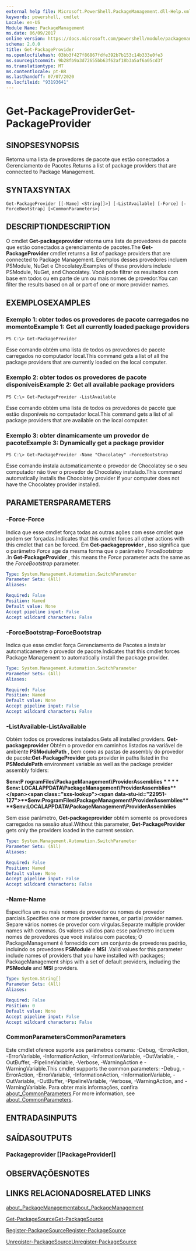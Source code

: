 ```yaml
---
external help file: Microsoft.PowerShell.PackageManagement.dll-Help.xml
keywords: powershell, cmdlet
Locale: en-US
Module Name: PackageManagement
ms.date: 06/09/2017
online version: https://docs.microsoft.com/powershell/module/packagemanagement/get-packageprovider?view=powershell-5.1&WT.mc_id=ps-gethelp
schema: 2.0.0
title: Get-PackageProvider
ms.openlocfilehash: 03bb3f427f86867fdfe392b7b153c14b333e0fe3
ms.sourcegitcommit: 9b28fb9a3d72655bb63f62af18b3a5af6a05cd3f
ms.translationtype: MT
ms.contentlocale: pt-BR
ms.lasthandoff: 07/07/2020
ms.locfileid: "93193641"
---
```

# <span data-ttu-id="22951-103">Get-PackageProvider</span><span class="sxs-lookup"><span data-stu-id="22951-103">Get-PackageProvider</span></span>

## <span data-ttu-id="22951-104">SINOPSE</span><span class="sxs-lookup"><span data-stu-id="22951-104">SYNOPSIS</span></span>
<span data-ttu-id="22951-105">Retorna uma lista de provedores de pacote que estão conectados a Gerenciamento de Pacotes.</span><span class="sxs-lookup"><span data-stu-id="22951-105">Returns a list of package providers that are connected to Package Management.</span></span>

## <span data-ttu-id="22951-106">SYNTAX</span><span class="sxs-lookup"><span data-stu-id="22951-106">SYNTAX</span></span>

```
Get-PackageProvider [[-Name] <String[]>] [-ListAvailable] [-Force] [-ForceBootstrap] [<CommonParameters>]
```

## <span data-ttu-id="22951-107">DESCRIPTION</span><span class="sxs-lookup"><span data-stu-id="22951-107">DESCRIPTION</span></span>
<span data-ttu-id="22951-108">O cmdlet **Get-packageprovider** retorna uma lista de provedores de pacote que estão conectados a gerenciamento de pacotes.</span><span class="sxs-lookup"><span data-stu-id="22951-108">The **Get-PackageProvider** cmdlet returns a list of package providers that are connected to Package Management.</span></span>
<span data-ttu-id="22951-109">Exemplos desses provedores incluem PSModule, NuGet e Chocolatey.</span><span class="sxs-lookup"><span data-stu-id="22951-109">Examples of these providers include PSModule, NuGet, and Chocolatey.</span></span>
<span data-ttu-id="22951-110">Você pode filtrar os resultados com base em todos ou em parte de um ou mais nomes de provedor.</span><span class="sxs-lookup"><span data-stu-id="22951-110">You can filter the results based on all or part of one or more provider names.</span></span>

## <span data-ttu-id="22951-111">EXEMPLOS</span><span class="sxs-lookup"><span data-stu-id="22951-111">EXAMPLES</span></span>

### <span data-ttu-id="22951-112">Exemplo 1: obter todos os provedores de pacote carregados no momento</span><span class="sxs-lookup"><span data-stu-id="22951-112">Example 1: Get all currently loaded package providers</span></span>

```
PS C:\> Get-PackageProvider
```

<span data-ttu-id="22951-113">Esse comando obtém uma lista de todos os provedores de pacote carregados no computador local.</span><span class="sxs-lookup"><span data-stu-id="22951-113">This command gets a list of all the package providers that are currently loaded on the local computer.</span></span>

### <span data-ttu-id="22951-114">Exemplo 2: obter todos os provedores de pacote disponíveis</span><span class="sxs-lookup"><span data-stu-id="22951-114">Example 2: Get all available package providers</span></span>

```
PS C:\> Get-PackageProvider -ListAvailable
```

<span data-ttu-id="22951-115">Esse comando obtém uma lista de todos os provedores de pacote que estão disponíveis no computador local.</span><span class="sxs-lookup"><span data-stu-id="22951-115">This command gets a list of all package providers that are available on the local computer.</span></span>

### <span data-ttu-id="22951-116">Exemplo 3: obter dinamicamente um provedor de pacote</span><span class="sxs-lookup"><span data-stu-id="22951-116">Example 3: Dynamically get a package provider</span></span>

```
PS C:\> Get-PackageProvider -Name "Chocolatey" -ForceBootstrap
```

<span data-ttu-id="22951-117">Esse comando instala automaticamente o provedor de Chocolatey se o seu computador não tiver o provedor de Chocolatey instalado.</span><span class="sxs-lookup"><span data-stu-id="22951-117">This command automatically installs the Chocolatey provider if your computer does not have the Chocolatey provider installed.</span></span>

## <span data-ttu-id="22951-118">PARAMETERS</span><span class="sxs-lookup"><span data-stu-id="22951-118">PARAMETERS</span></span>

### <span data-ttu-id="22951-119">-Force</span><span class="sxs-lookup"><span data-stu-id="22951-119">-Force</span></span>
<span data-ttu-id="22951-120">Indica que esse cmdlet força todas as outras ações com esse cmdlet que podem ser forçadas.</span><span class="sxs-lookup"><span data-stu-id="22951-120">Indicates that this cmdlet forces all other actions with this cmdlet that can be forced.</span></span>
<span data-ttu-id="22951-121">Em **Get-packageprovider** , isso significa que o parâmetro *Force* age da mesma forma que o parâmetro *ForceBootstrap* .</span><span class="sxs-lookup"><span data-stu-id="22951-121">In **Get-PackageProvider** , this means the *Force* parameter acts the same as the *ForceBootstrap* parameter.</span></span>

```yaml
Type: System.Management.Automation.SwitchParameter
Parameter Sets: (All)
Aliases:

Required: False
Position: Named
Default value: None
Accept pipeline input: False
Accept wildcard characters: False
```

### <span data-ttu-id="22951-122">-ForceBootstrap</span><span class="sxs-lookup"><span data-stu-id="22951-122">-ForceBootstrap</span></span>
<span data-ttu-id="22951-123">Indica que esse cmdlet força Gerenciamento de Pacotes a instalar automaticamente o provedor de pacote.</span><span class="sxs-lookup"><span data-stu-id="22951-123">Indicates that this cmdlet forces Package Management to automatically install the package provider.</span></span>

```yaml
Type: System.Management.Automation.SwitchParameter
Parameter Sets: (All)
Aliases:

Required: False
Position: Named
Default value: None
Accept pipeline input: False
Accept wildcard characters: False
```

### <span data-ttu-id="22951-124">-ListAvailable</span><span class="sxs-lookup"><span data-stu-id="22951-124">-ListAvailable</span></span>
<span data-ttu-id="22951-125">Obtém todos os provedores instalados.</span><span class="sxs-lookup"><span data-stu-id="22951-125">Gets all installed providers.</span></span>
<span data-ttu-id="22951-126">**Get-packageprovider** Obtém o provedor em caminhos listados na variável de ambiente **PSModulePath** , bem como as pastas de assembly do provedor de pacote:</span><span class="sxs-lookup"><span data-stu-id="22951-126">**Get-PackageProvider** gets provider in paths listed in the **PSModulePath** environment variable as well as the package provider assembly folders:</span></span>

<span data-ttu-id="22951-127">**$env:P rogramFiles\PackageManagement\ProviderAssemblies \* \* \* \* $env: LOCALAPPDATA\PackageManagement\ProviderAssemblies**</span><span class="sxs-lookup"><span data-stu-id="22951-127">**$env:ProgramFiles\PackageManagement\ProviderAssemblies\*\*\*\*$env:LOCALAPPDATA\PackageManagement\ProviderAssemblies**</span></span>

<span data-ttu-id="22951-128">Sem esse parâmetro, **Get-packageprovider** obtém somente os provedores carregados na sessão atual.</span><span class="sxs-lookup"><span data-stu-id="22951-128">Without this parameter, **Get-PackageProvider** gets only the providers loaded in the current session.</span></span>

```yaml
Type: System.Management.Automation.SwitchParameter
Parameter Sets: (All)
Aliases:

Required: False
Position: Named
Default value: None
Accept pipeline input: False
Accept wildcard characters: False
```

### <span data-ttu-id="22951-129">-Name</span><span class="sxs-lookup"><span data-stu-id="22951-129">-Name</span></span>
<span data-ttu-id="22951-130">Especifica um ou mais nomes de provedor ou nomes de provedor parciais.</span><span class="sxs-lookup"><span data-stu-id="22951-130">Specifies one or more provider names, or partial provider names.</span></span>
<span data-ttu-id="22951-131">Separe vários nomes de provedor com vírgulas.</span><span class="sxs-lookup"><span data-stu-id="22951-131">Separate multiple provider names with commas.</span></span>
<span data-ttu-id="22951-132">Os valores válidos para esse parâmetro incluem nomes de provedores que você instalou com pacotes; O PackageManagement é fornecido com um conjunto de provedores padrão, incluindo os provedores **PSModule** e **MSI** .</span><span class="sxs-lookup"><span data-stu-id="22951-132">Valid values for this parameter include names of providers that you have installed with packages; PackageManagement ships with a set of default providers, including the **PSModule** and **MSI** providers.</span></span>

```yaml
Type: System.String[]
Parameter Sets: (All)
Aliases:

Required: False
Position: 0
Default value: None
Accept pipeline input: False
Accept wildcard characters: False
```

### <span data-ttu-id="22951-133">CommonParameters</span><span class="sxs-lookup"><span data-stu-id="22951-133">CommonParameters</span></span>
<span data-ttu-id="22951-134">Este cmdlet oferece suporte aos parâmetros comuns: -Debug, -ErrorAction, -ErrorVariable, -InformationAction, -InformationVariable, -OutVariable, -OutBuffer, -PipelineVariable, -Verbose, -WarningAction e -WarningVariable.</span><span class="sxs-lookup"><span data-stu-id="22951-134">This cmdlet supports the common parameters: -Debug, -ErrorAction, -ErrorVariable, -InformationAction, -InformationVariable, -OutVariable, -OutBuffer, -PipelineVariable, -Verbose, -WarningAction, and -WarningVariable.</span></span> <span data-ttu-id="22951-135">Para obter mais informações, confira [about_CommonParameters](https://go.microsoft.com/fwlink/?LinkID=113216).</span><span class="sxs-lookup"><span data-stu-id="22951-135">For more information, see [about_CommonParameters](https://go.microsoft.com/fwlink/?LinkID=113216).</span></span>

## <span data-ttu-id="22951-136">ENTRADAS</span><span class="sxs-lookup"><span data-stu-id="22951-136">INPUTS</span></span>

## <span data-ttu-id="22951-137">SAÍDAS</span><span class="sxs-lookup"><span data-stu-id="22951-137">OUTPUTS</span></span>

### <span data-ttu-id="22951-138">Packageprovider []</span><span class="sxs-lookup"><span data-stu-id="22951-138">PackageProvider[]</span></span>

## <span data-ttu-id="22951-139">OBSERVAÇÕES</span><span class="sxs-lookup"><span data-stu-id="22951-139">NOTES</span></span>

## <span data-ttu-id="22951-140">LINKS RELACIONADOS</span><span class="sxs-lookup"><span data-stu-id="22951-140">RELATED LINKS</span></span>

[<span data-ttu-id="22951-141">about_PackageManagement</span><span class="sxs-lookup"><span data-stu-id="22951-141">about_PackageManagement</span></span>](../Microsoft.PowerShell.Core/About/about_PackageManagement.md)

[<span data-ttu-id="22951-142">Get-PackageSource</span><span class="sxs-lookup"><span data-stu-id="22951-142">Get-PackageSource</span></span>](Get-PackageSource.md)

[<span data-ttu-id="22951-143">Register-PackageSource</span><span class="sxs-lookup"><span data-stu-id="22951-143">Register-PackageSource</span></span>](Register-PackageSource.md)

[<span data-ttu-id="22951-144">Unregister-PackageSource</span><span class="sxs-lookup"><span data-stu-id="22951-144">Unregister-PackageSource</span></span>](Unregister-PackageSource.md)
